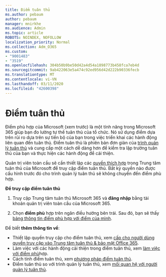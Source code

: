 ```yaml
---
title: Điểm tuân thủ
ms.author: pebaum
author: pebaum
manager: mnirkhe
ms.audience: Admin
ms.topic: article
ROBOTS: NOINDEX, NOFOLLOW
localization_priority: Normal
ms.collection: Adm_O365
ms.custom:
- "9001483"
- "3519"
ms.openlocfilehash: 304b50b9be50d42a4d54a1898773b458fca7eb4d
ms.sourcegitcommit: 9ab422063e5a474c92ed956d42d222b90336fecb
ms.translationtype: MT
ms.contentlocale: vi-VN
ms.lasthandoff: 03/11/2020
ms.locfileid: "42600398"
---
```

# <a name="compliance-score"></a>Điểm tuân thủ

Điểm phù hợp của Microsoft (xem trước) là một tính năng trong Microsoft 365 giúp bạn đo lường tư thế tuân thủ của tổ chức. Nó sử dụng điểm dựa trên rủi ro dựa trên sự tiến bộ của bạn trong việc triển khai các hành động liên quan đến tuân thủ.   Điểm tuân thủ là phiên bản đơn giản của [trình quản lý tuân thủ](https://docs.microsoft.com/microsoft-365/compliance/compliance-manager-overview) và cung cấp một cách dễ dàng hơn để kiểm tra lập trường tuân thủ của bạn và thực hiện các hành động để cải thiện. 

Quản trị viên toàn cầu sẽ cần thiết lập các [quyền thích hợp](https://docs.microsoft.com/microsoft-365/security/office-365-security/permissions-in-the-security-and-compliance-center) trong Trung tâm tuân thủ của Microsoft để truy cập điểm tuân thủ.  Bất kỳ quyền nào được cấu hình trước đó cho trình quản lý tuân thủ sẽ không chuyển đến điểm phù hợp.

**Để truy cập điểm tuân thủ**

1. Truy cập Trung tâm tuân thủ Microsoft 365 và **đăng nhập** bằng tài khoản quản trị viên toàn cầu của Microsoft 365.

2. Chọn **điểm phù** hợp trên ngăn điều hướng bên trái. Sau đó, bạn sẽ thấy [bảng thông tin điểm phù hợp với điểm của mình](https://docs.microsoft.com/microsoft-365/compliance/compliance-score-setup#understand-the-compliance-score-dashboard).
 

Để biết **thêm thông tin về**:

- Thiết lập quyền truy cập cho điểm tuân thủ, xem [cấp cho người dùng quyền truy cập vào Trung tâm tuân thủ & bảo mật Office 365](https://docs.microsoft.com/microsoft-365/security/office-365-security/grant-access-to-the-security-and-compliance-center).
- Làm việc với các hành động cải thiện trong điểm tuân thủ, xem [làm việc với điểm phù](https://docs.microsoft.com/microsoft-365/compliance/working-with-compliance-score)hợp.
- Cách tính điểm tuân thủ, xem [phương pháp điểm tuân thủ](https://docs.microsoft.com/microsoft-365/compliance/compliance-score-methodology).
- Điểm tuân thủ so với trình quản lý tuân thủ, xem [mối quan hệ với người quản lý tuân thủ](https://docs.microsoft.com/microsoft-365/compliance/compliance-score#relationship-to-compliance-manager).

